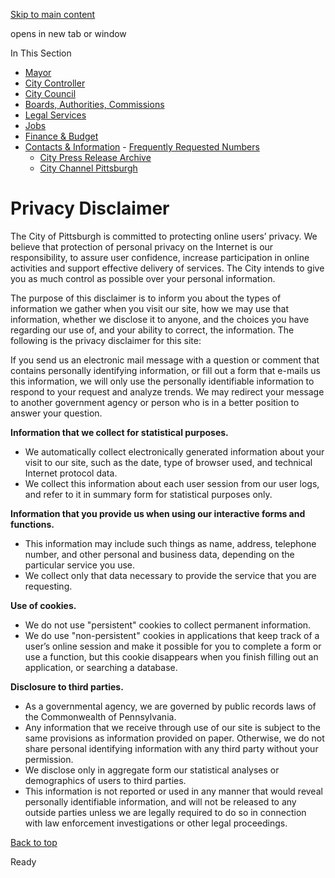 [Skip to main content](https://www.pittsburghpa.gov/City-Government/Contacts-Information/Web-Disclaimers/Privacy-Disclaimer#main-content)

opens in new tab or window

In This Section

- [Mayor](https://www.pittsburghpa.gov/City-Government/Mayor)
- [City Controller](https://www.pittsburghpa.gov/City-Government/City-Controllers-Office)
- [City Council](https://www.pittsburghpa.gov/City-Government/City-Council)
- [Boards, Authorities, Commissions](https://www.pittsburghpa.gov/City-Government/Boards-Authorities-Commissions)
- [Legal Services](https://www.pittsburghpa.gov/City-Government/Legal-Services)
- [Jobs](https://www.pittsburghpa.gov/City-Government/Jobs)
- [Finance & Budget](https://www.pittsburghpa.gov/City-Government/Finance-Budget)
- [Contacts & Information](https://www.pittsburghpa.gov/City-Government/Contacts-Information)  - [Frequently Requested Numbers](https://www.pittsburghpa.gov/City-Government/Contacts-Information/City-Directory)
  - [City Press Release Archive](https://www.pittsburghpa.gov/City-Government/Contacts-Information/City-Press-Release-Archive)
  - [City Channel Pittsburgh](https://www.pittsburghpa.gov/City-Government/Contacts-Information/City-Channel-Pittsburgh)

# Privacy Disclaimer

The City of Pittsburgh is committed to protecting online users’ privacy. We believe that protection of personal privacy on the Internet is our responsibility, to assure user confidence, increase participation in online activities and support effective delivery of services. The City intends to give you as much control as possible over your personal information.

The purpose of this disclaimer is to inform you about the types of information we gather when you visit our site, how we may use that information, whether we disclose it to anyone, and the choices you have regarding our use of, and your ability to correct, the information. The following is the privacy disclaimer for this site:

If you send us an electronic mail message with a question or comment that contains personally identifying information, or fill out a form that e-mails us this information, we will only use the personally identifiable information to respond to your request and analyze trends. We may redirect your message to another government agency or person who is in a better position to answer your question.

**Information that we collect for statistical purposes.**

- We automatically collect electronically generated information about your visit to our site, such as the date, type of browser used, and technical Internet protocol data.
- We collect this information about each user session from our user logs, and refer to it in summary form for statistical purposes only.

**Information that you provide us when using our interactive forms and functions.**

- This information may include such things as name, address, telephone number, and other personal and business data, depending on the particular service you use.
- We collect only that data necessary to provide the service that you are requesting.

**Use of cookies.**

- We do not use "persistent" cookies to collect permanent information.
- We do use "non-persistent" cookies in applications that keep track of a user’s online session and make it possible for you to complete a form or use a function, but this cookie disappears when you finish filling out an application, or searching a database.

**Disclosure to third parties.**

- As a governmental agency, we are governed by public records laws of the Commonwealth of Pennsylvania.
- Any information that we receive through use of our site is subject to the same provisions as information provided on paper. Otherwise, we do not share personal identifying information with any third party without your permission.
- We disclose only in aggregate form our statistical analyses or demographics of users to third parties.
- This information is not reported or used in any manner that would reveal personally identifiable information, and will not be released to any outside parties unless we are legally required to do so in connection with law enforcement investigations or other legal proceedings.

[Back to top](https://www.pittsburghpa.gov/City-Government/Contacts-Information/Web-Disclaimers/Privacy-Disclaimer#body-top)

Ready
